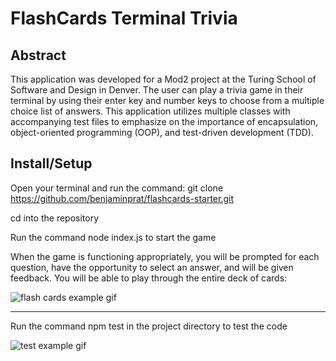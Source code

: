 # FlashCards Terminal Trivia

## Abstract

This application was developed for a Mod2 project at the Turing School of Software and Design in Denver. The user can play a trivia game in their terminal by using their enter key and number keys to choose from a multiple choice list of answers. This application utilizes multiple classes with accompanying test files to emphasize on the importance of encapsulation, object-oriented programming (OOP), and test-driven development (TDD).
## Install/Setup 

Open your terminal and run the command: git clone https://github.com/benjaminprat/flashcards-starter.git

cd into the repository

Run the command node index.js to start the game


When the game is functioning appropriately, you will be prompted for each question, have the opportunity to select an answer, and will be given feedback. You will be able to play through the entire deck of cards:

![flash cards example gif](https://media.giphy.com/media/1H2y5Ho7N4WdRmuEBU/giphy.gif)

---

Run the command npm test in the project directory to test the code

![test example gif](https://media.giphy.com/media/yzvEeYNL4VanbRcbE5/giphy.gif)
